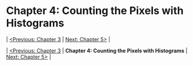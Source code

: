 
Chapter 4: Counting the Pixels with Histograms
==============================================

| [<Previous: Chapter 3][chapter03] |  [Next: Chapter 5>][chapter05] |



| [<Previous: Chapter 3][chapter03] | **Chapter 4: Counting the Pixels with Histograms** | [Next: Chapter 5>][chapter05] |

[chapter03]: /OpenCV_Cookbook/src/main/scala/opencv_cookbook/chapter03
[chapter05]: /OpenCV_Cookbook/src/main/scala/opencv_cookbook/chapter05